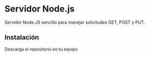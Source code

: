 # Servidor Node.js

Servidor Node.JS sencillo para manejar solicitudes GET, POST y PUT.

## Instalación

Descarga el repositorio en tu equipo

```

```